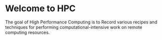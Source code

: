 # Welcome to HPC

The goal of High Performance Computing is to Record various recipes and
techniques for performing computational-intensive work on remote computing
resources.
